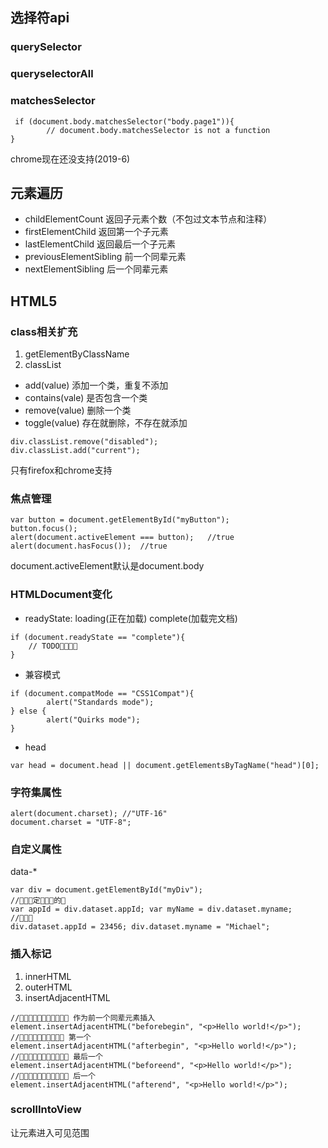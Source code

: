 ## 选择符api

### querySelector

### queryselectorAll

### matchesSelector

```
 if (document.body.matchesSelector("body.page1")){
        // document.body.matchesSelector is not a function
}
```

chrome现在还没支持(2019-6)

## 元素遍历

- childElementCount 返回子元素个数（不包过文本节点和注释）
- firstElementChild 返回第一个子元素
- lastElementChild 返回最后一个子元素
- previousElementSibling 前一个同辈元素
- nextElementSibling 后一个同辈元素

## HTML5

### class相关扩充

1. getElementByClassName
2. classList
- add(value) 添加一个类，重复不添加
- contains(vale) 是否包含一个类
- remove(value) 删除一个类
- toggle(value) 存在就删除，不存在就添加

```
div.classList.remove("disabled");
div.classList.add("current");
```

只有firefox和chrome支持

### 焦点管理

```
var button = document.getElementById("myButton");
button.focus();
alert(document.activeElement === button);   //true
alert(document.hasFocus());  //true
```

document.activeElement默认是document.body

### HTMLDocument变化

- readyState: loading(正在加载) complete(加载完文档)

```
if (document.readyState == "complete"){ 
    // TODO􏴤􏱣􏰉􏰊
}
```

- 兼容模式

```
if (document.compatMode == "CSS1Compat"){
        alert("Standards mode");
} else {
        alert("Quirks mode");
}
```

- head

```
var head = document.head || document.getElementsByTagName("head")[0];
```

### 字符集属性

```
alert(document.charset); //"UTF-16"
document.charset = "UTF-8";
```

### 自定义属性

data-*

```
var div = document.getElementById("myDiv");
//􏱏􏷚􏰎定􏰐􏰪􏰌的􏰯
var appId = div.dataset.appId; var myName = div.dataset.myname;
//􏰓􏰔􏰯
div.dataset.appId = 23456; div.dataset.myname = "Michael";
```

### 插入标记

1. innerHTML
2. outerHTML
3. insertAdjacentHTML

```
//􏰊􏰝􏱛􏰚􏰒􏱐􏺘􏰶􏰷􏶈􏳖 作为前一个同辈元素插入
element.insertAdjacentHTML("beforebegin", "<p>Hello world!</p>");
//􏰊􏰝􏰀􏰚􏰒􏱁􏰶􏰷􏶈􏳖 第一个
element.insertAdjacentHTML("afterbegin", "<p>Hello world!</p>");
//􏰊􏰝􏰣􏲄􏰚􏰒􏱁􏰶􏰷􏶈􏳖 最后一个
element.insertAdjacentHTML("beforeend", "<p>Hello world!</p>");
//􏰊􏰝􏲄􏰚􏰒􏱐􏺘􏰶􏰷􏶈􏳖 后一个
element.insertAdjacentHTML("afterend", "<p>Hello world!</p>");
```

### scrollIntoView

让元素进入可见范围

